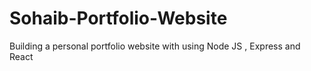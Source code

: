 # Sohaib-Portfolio-Website
Building a personal portfolio website with using Node JS , Express and React
